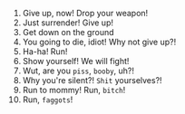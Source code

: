 1. Give up, now! Drop your weapon!
2. Just surrender! Give up!
3. Get down on the ground
4. You going to die, idiot! Why not give up?!
5. Ha-ha! Run!
6. Show yourself! We will fight!
7. Wut, are you `piss`, `booby`, uh?!
8. Why you're silent?! `Shit` yourselves?!
9. Run to mommy! Run, `bitch`!
10. Run, `faggots`!